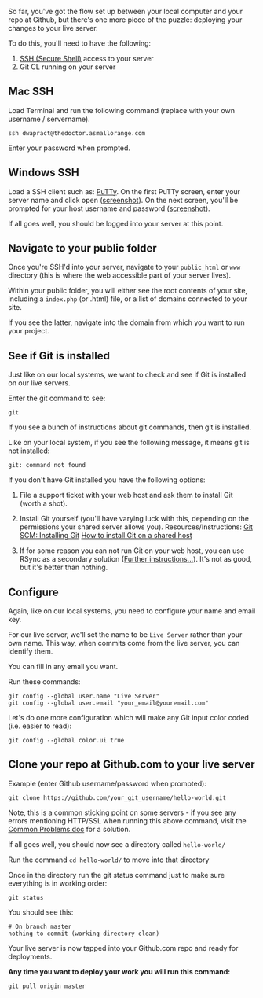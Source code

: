 So far, you've got the flow set up between your local computer and your repo at Github, but there's one more piece of the puzzle: deploying your changes to your live server.

To do this, you'll need to have the following:

1. [SSH (Secure Shell)](http://en.wikipedia.org/wiki/Secure_Shell) access to your server 
2. Git CL running on your server

## Mac SSH
Load Terminal and run the following command (replace with your own username / servername).

	ssh dwapract@thedoctor.asmallorange.com
	
Enter your password when prompted.
	
## Windows SSH 
Load a SSH client such as: [PuTTy](http://www.chiark.greenend.org.uk/~sgtatham/putty/download.html).
On the first PuTTy screen, enter your server name and click open ([screenshot](http://note.io/1dQrelX)).
On the next screen, you'll be prompted for your host username and password ([screenshot](http://note.io/18DUcxj)).

If all goes well, you should be logged into your server at this point.

## Navigate to your public folder

Once you're SSH'd into your server, navigate to your `public_html` or `www` directory (this is where the web accessible part of your server lives).

Within your public folder, you will either see the root contents of your site, including a `index.php` (or .html) file, or a list of domains connected to your site. 

If you see the latter, navigate into the domain from which you want to run your project.


## See if Git is installed
Just like on our local systems, we want to check and see if Git is installed on our live servers.

Enter the git command to see:

	git 
	
If you see a bunch of instructions about git commands, then git is installed.

Like on your local system, if you see the following message, it means git is not installed:

	git: command not found
	
If you don't have Git installed you have the following options:

1. File a support ticket with your web host and ask them to install Git (worth a shot).

2. Install Git yourself (you'll have varying luck with this, depending on the permissions your shared server allows you).
Resources/Instructions:
[Git SCM: Installing Git](http://git-scm.com/book/en/Getting-Started-Installing-Git)
[How to install Git on a shared host](http://joemaller.com/908/how-to-install-git-on-a-shared-host/ )


3. If for some reason you can not run Git on your web host, you can use RSync as a secondary solution ([Further instructions...](/Version_Control/RSync_alternative)). It's not as good, but it's better than nothing.

## Configure
Again, like on our local systems, you need to configure your name and email key.

For our live server, we'll set the name to be `Live Server` rather than your own name. This way, when commits come from the live server, you can identify them.

You can fill in any email you want.

Run these commands:

	git config --global user.name "Live Server"
	git config --global user.email "your_email@youremail.com"

Let's do one more configuration which will make any Git input color coded (i.e. easier to read):

	git config --global color.ui true

## Clone your repo at Github.com to your live server
Example (enter Github username/password when prompted):
	
	git clone https://github.com/your_git_username/hello-world.git
	
Note, this is a common sticking point on some servers - if you see any errors mentioning HTTP/SSL when running this above command, visit the [Common Problems doc](/Version_Control/Common_problems) for a solution.

If all goes well, you should now see a directory called `hello-world/`

Run the command `cd hello-world/` to move into that directory

Once in the directory run the git status command just to make sure everything is in working order:

	git status

You should see this:

	# On branch master
	nothing to commit (working directory clean)

Your live server is now tapped into your Github.com repo and ready for deployments. 

__Any time you want to deploy your work you will run this command:__

	git pull origin master

